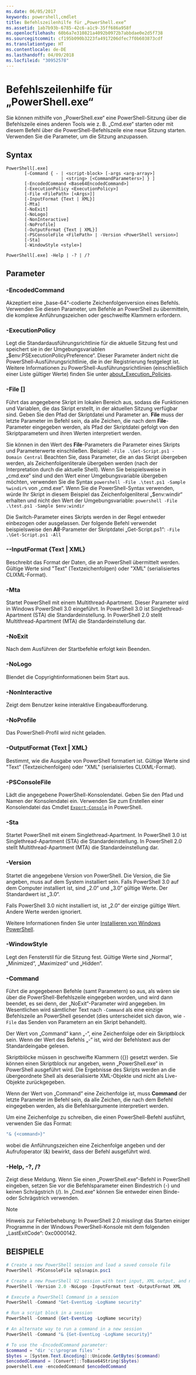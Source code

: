 ```yaml
---
ms.date: 06/05/2017
keywords: powershell,cmdlet
title: Befehlszeilenhilfe für „PowerShell.exe“
ms.assetid: 1ab7b93b-6785-42c6-a1c9-35ff686a958f
ms.openlocfilehash: 60b6a7e310821a4092b0972b7abbdae0e2d5f738
ms.sourcegitcommit: cf195b090b3223fa4917206dfec7f0b603873cdf
ms.translationtype: HT
ms.contentlocale: de-DE
ms.lasthandoff: 04/09/2018
ms.locfileid: "30952578"
---
```

# <a name="powershellexe-command-line-help"></a>Befehlszeilenhilfe für „PowerShell.exe“

Sie können mithilfe von „PowerShell.exe“ eine PowerShell-Sitzung über die Befehlszeile eines anderen Tools wie z. B. „Cmd.exe“ starten oder mit diesem Befehl über die PowerShell-Befehlszeile eine neue Sitzung starten. Verwenden Sie die Parameter, um die Sitzung anzupassen.

## <a name="syntax"></a>Syntax

```syntax
PowerShell[.exe]
       [-Command { - | <script-block> [-args <arg-array>]
                     | <string> [<CommandParameters>] } ]
       [-EncodedCommand <Base64EncodedCommand>]
       [-ExecutionPolicy <ExecutionPolicy>]
       [-File <FilePath> [<Args>]]
       [-InputFormat {Text | XML}]
       [-Mta]
       [-NoExit]
       [-NoLogo]
       [-NonInteractive]
       [-NoProfile]
       [-OutputFormat {Text | XML}]
       [-PSConsoleFile <FilePath> | -Version <PowerShell version>]
       [-Sta]
       [-WindowStyle <style>]

PowerShell[.exe] -Help | -? | /?
```

## <a name="parameters"></a>Parameter

### <a name="-encodedcommand-base64encodedcommand"></a>-EncodedCommand <Base64EncodedCommand>

Akzeptiert eine „base-64“-codierte Zeichenfolgenversion eines Befehls. Verwenden Sie diesen Parameter, um Befehle an PowerShell zu übermitteln, die komplexe Anführungszeichen oder geschweifte Klammern erfordern.

### <a name="-executionpolicy-executionpolicy"></a>-ExecutionPolicy <ExecutionPolicy>

Legt die Standardausführungsrichtlinie für die aktuelle Sitzung fest und speichert sie in der Umgebungsvariablen „$env:PSExecutionPolicyPreference“. Dieser Parameter ändert nicht die PowerShell-Ausführungsrichtlinie, die in der Registrierung festgelegt ist. Weitere Informationen zu PowerShell-Ausführungsrichtlinien (einschließlich einer Liste gültiger Werte) finden Sie unter [about_Execution_Policies](/powershell/module/microsoft.powershell.core/about/about_execution_policies).

### <a name="-file-filepath-parameters"></a>-File <FilePath> \[<Parameters>]

Führt das angegebene Skript im lokalen Bereich aus, sodass die Funktionen und Variablen, die das Skript erstellt, in der aktuellen Sitzung verfügbar sind. Geben Sie den Pfad der Skriptdatei und Parameter an. **File** muss der letzte Parameter im Befehl sein, da alle Zeichen, die nach dem **File**-Parameter eingegeben werden, als Pfad der Skriptdatei gefolgt von den Skriptparametern und ihren Werten interpretiert werden.

Sie können in den Wert des **File**-Parameters die Parameter eines Skripts und Parameterwerte einschließen. Beispiel: `-File .\Get-Script.ps1 -Domain Central` Beachten Sie, dass Parameter, die an das Skript übergeben werden, als Zeichenfolgenliterale übergeben werden (nach der Interpretation durch die aktuelle Shell).
Wenn Sie beispielsweise in „cmd.exe“ sind und den Wert einer Umgebungsvariable übergeben möchten, verwenden Sie die Syntax `powershell -File .\test.ps1 -Sample %windir%` von „cmd.exe“. Wenn Sie die PowerShell-Syntax verwenden, würde Ihr Skript in diesem Beispiel das Zeichenfolgenliteral „$env:windir“ erhalten und nicht den Wert der Umgebungsvariable: `powershell -File .\test.ps1 -Sample $env:windir`

Die Switch-Parameter eines Skripts werden in der Regel entweder einbezogen oder ausgelassen. Der folgende Befehl verwendet beispielsweise den **All**-Parameter der Skriptdatei „Get-Script.ps1“: `-File .\Get-Script.ps1 -All`

### <a name="-inputformat-text--xml"></a>\--InputFormat {Text | XML}

Beschreibt das Format der Daten, die an PowerShell übermittelt werden. Gültige Werte sind "Text" (Textzeichenfolgen) oder "XML" (serialisiertes CLIXML-Format).

### <a name="-mta"></a>-Mta

Startet PowerShell mit einem Multithread-Apartment. Dieser Parameter wird in Windows PowerShell 3.0 eingeführt. In PowerShell 3.0 ist Singlethread-Apartment (STA) die Standardeinstellung. In PowerShell 2.0 stellt Multithread-Apartment (MTA) die Standardeinstellung dar.

### <a name="-noexit"></a>-NoExit

Nach dem Ausführen der Startbefehle erfolgt kein Beenden.

### <a name="-nologo"></a>-NoLogo

Blendet die Copyrightinformationen beim Start aus.

### <a name="-noninteractive"></a>-NonInteractive

Zeigt dem Benutzer keine interaktive Eingabeaufforderung.

### <a name="-noprofile"></a>-NoProfile

Das PowerShell-Profil wird nicht geladen.

### <a name="-outputformat-text--xml"></a>-OutputFormat {Text | XML}

Bestimmt, wie die Ausgabe von PowerShell formatiert ist. Gültige Werte sind "Text" (Textzeichenfolgen) oder "XML" (serialisiertes CLIXML-Format).

### <a name="-psconsolefile-filepath"></a>-PSConsoleFile <FilePath>

Lädt die angegebene PowerShell-Konsolendatei. Geben Sie den Pfad und Namen der Konsolendatei ein. Verwenden Sie zum Erstellen einer Konsolendatei das Cmdlet [`Export-Console`](/powershell/module/Microsoft.PowerShell.Core/Export-Console) in PowerShell.

### <a name="-sta"></a>-Sta

Startet PowerShell mit einem Singlethread-Apartment. In PowerShell 3.0 ist Singlethread-Apartment (STA) die Standardeinstellung. In PowerShell 2.0 stellt Multithread-Apartment (MTA) die Standardeinstellung dar.

### <a name="-version-powershell-version"></a>-Version <PowerShell Version>

Startet die angegebene Version von PowerShell. Die Version, die Sie angeben, muss auf dem System installiert sein. Falls PowerShell 3.0 auf dem Computer installiert ist, sind „2.0“ und „3.0“ gültige Werte. Der Standardwert ist „3.0“.

Falls PowerShell 3.0 nicht installiert ist, ist „2.0“ der einzige gültige Wert. Andere Werte werden ignoriert.

Weitere Informationen finden Sie unter [Installieren von Windows PowerShell](../../setup/installing-windows-powershell.md).

### <a name="-windowstyle-window-style"></a>-WindowStyle <Window style>

Legt den Fensterstil für die Sitzung fest. Gültige Werte sind „Normal“, „Minimized“, „Maximized“ und „Hidden“.

### <a name="-command"></a>-Command

Führt die angegebenen Befehle (samt Parametern) so aus, als wären sie über die PowerShell-Befehlszeile eingegeben worden, und wird dann beendet, es sei denn, der „NoExit“-Parameter wird angegeben.
Im Wesentlichen wird sämtlicher Text nach `-Command` als eine einzige Befehlszeile an PowerShell gesendet (dies unterscheidet sich davon, wie `-File` das Senden von Parametern an ein Skript behandelt).

Der Wert von „Command“ kann „-“, eine Zeichenfolge oder ein Skriptblock sein. Wenn der Wert des Befehls „-“ ist, wird der Befehlstext aus der Standardeingabe gelesen.

Skriptblöcke müssen in geschweifte Klammern ({}) gesetzt werden. Sie können einen Skriptblock nur angeben, wenn „PowerShell.exe“ in PowerShell ausgeführt wird. Die Ergebnisse des Skripts werden an die übergeordnete Shell als deserialisierte XML-Objekte und nicht als Live-Objekte zurückgegeben.

Wenn der Wert von „Command“ eine Zeichenfolge ist, muss **Command** der letzte Parameter im Befehl sein, da alle Zeichen, die nach dem Befehl eingegeben werden, als die Befehlsargumente interpretiert werden.

Um eine Zeichenfolge zu schreiben, die einen PowerShell-Befehl ausführt, verwenden Sie das Format:

```powershell
"& {<command>}"
```

wobei die Anführungszeichen eine Zeichenfolge angeben und der Aufrufoperator (&) bewirkt, dass der Befehl ausgeführt wird.

### <a name="-help---"></a>-Help, -?, /?

Zeigt diese Meldung. Wenn Sie einen „PowerShell.exe“-Befehl in PowerShell eingeben, setzen Sie vor die Befehlsparameter einen Bindestrich (-) und keinen Schrägstrich (/). In „Cmd.exe“ können Sie entweder einen Binde- oder Schrägstrich verwenden.

> [!NOTE]
> Hinweis zur Fehlerbehebung: In PowerShell 2.0 misslingt das Starten einiger Programme in der Windows PowerShell-Konsole mit dem folgenden „LastExitCode“: 0xc0000142.

## <a name="examples"></a>BEISPIELE

```powershell
# Create a new PowerShell session and load a saved console file
PowerShell -PSConsoleFile sqlsnapin.psc1

# Create a new PowerShell V2 session with text input, XML output, and no logo
PowerShell -Version 2.0 -NoLogo -InputFormat text -OutputFormat XML

# Execute a PowerShell Command in a session
PowerShell -Command "Get-EventLog -LogName security"

# Run a script block in a session
PowerShell -Command {Get-EventLog -LogName security}

# An alternate way to run a command in a new session
PowerShell -Command "& {Get-EventLog -LogName security}"

# To use the -EncodedCommand parameter:
$command = "dir 'c:\program files' "
$bytes = [System.Text.Encoding]::Unicode.GetBytes($command)
$encodedCommand = [Convert]::ToBase64String($bytes)
powershell.exe -encodedCommand $encodedCommand
```